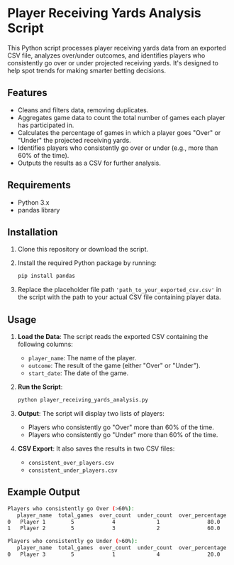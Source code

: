 # Player Receiving Yards Analysis Script

This Python script processes player receiving yards data from an exported CSV file, analyzes over/under outcomes, and identifies players who consistently go over or under projected receiving yards. It's designed to help spot trends for making smarter betting decisions.

## Features
- Cleans and filters data, removing duplicates.
- Aggregates game data to count the total number of games each player has participated in.
- Calculates the percentage of games in which a player goes "Over" or "Under" the projected receiving yards.
- Identifies players who consistently go over or under (e.g., more than 60% of the time).
- Outputs the results as a CSV for further analysis.

## Requirements

- Python 3.x
- pandas library

## Installation

1. Clone this repository or download the script.
2. Install the required Python package by running:

    ```bash
    pip install pandas
    ```

3. Replace the placeholder file path `'path_to_your_exported_csv.csv'` in the script with the path to your actual CSV file containing player data.

## Usage

1. **Load the Data**: The script reads the exported CSV containing the following columns:
   - `player_name`: The name of the player.
   - `outcome`: The result of the game (either "Over" or "Under").
   - `start_date`: The date of the game.

2. **Run the Script**:
    ```bash
    python player_receiving_yards_analysis.py
    ```

3. **Output**: The script will display two lists of players:
   - Players who consistently go "Over" more than 60% of the time.
   - Players who consistently go "Under" more than 60% of the time.

4. **CSV Export**: It also saves the results in two CSV files:
   - `consistent_over_players.csv`
   - `consistent_under_players.csv`

## Example Output

```bash
Players who consistently go Over (>60%):
   player_name  total_games  over_count  under_count  over_percentage  under_percentage
0   Player 1        5            4             1               80.0               20.0
1   Player 2        5            3             2               60.0               40.0

Players who consistently go Under (>60%):
   player_name  total_games  over_count  under_count  over_percentage  under_percentage
0   Player 3        5            1             4               20.0               80.0
